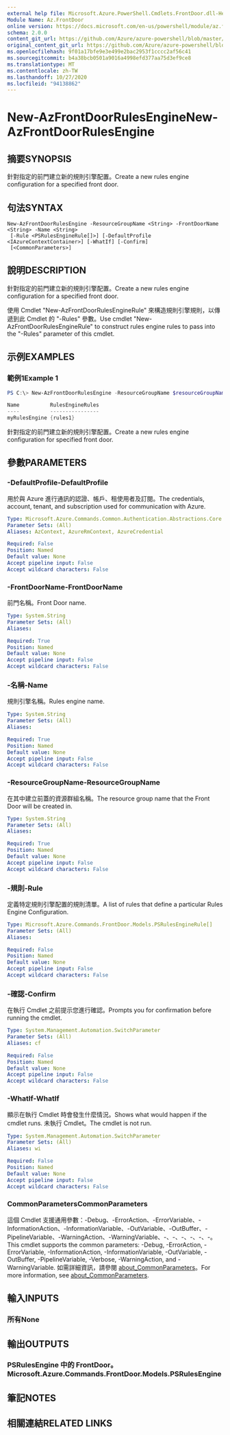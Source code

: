 ```yaml
---
external help file: Microsoft.Azure.PowerShell.Cmdlets.FrontDoor.dll-Help.xml
Module Name: Az.FrontDoor
online version: https://docs.microsoft.com/en-us/powershell/module/az.frontdoor/new-azfrontdoorrulesengine
schema: 2.0.0
content_git_url: https://github.com/Azure/azure-powershell/blob/master/src/FrontDoor/FrontDoor/help/New-AzFrontDoorRulesEngine.md
original_content_git_url: https://github.com/Azure/azure-powershell/blob/master/src/FrontDoor/FrontDoor/help/New-AzFrontDoorRulesEngine.md
ms.openlocfilehash: 9f01a17bfe9e3e499e2bac2953f1cccc2af56c41
ms.sourcegitcommit: b4a38bcb0501a9016a4998efd377aa75d3ef9ce8
ms.translationtype: MT
ms.contentlocale: zh-TW
ms.lasthandoff: 10/27/2020
ms.locfileid: "94138862"
---
```

# <span data-ttu-id="28cf6-101">New-AzFrontDoorRulesEngine</span><span class="sxs-lookup"><span data-stu-id="28cf6-101">New-AzFrontDoorRulesEngine</span></span>

## <span data-ttu-id="28cf6-102">摘要</span><span class="sxs-lookup"><span data-stu-id="28cf6-102">SYNOPSIS</span></span>
<span data-ttu-id="28cf6-103">針對指定的前門建立新的規則引擎配置。</span><span class="sxs-lookup"><span data-stu-id="28cf6-103">Create a new rules engine configuration for a specified front door.</span></span> 

## <span data-ttu-id="28cf6-104">句法</span><span class="sxs-lookup"><span data-stu-id="28cf6-104">SYNTAX</span></span>

```
New-AzFrontDoorRulesEngine -ResourceGroupName <String> -FrontDoorName <String> -Name <String>
 [-Rule <PSRulesEngineRule[]>] [-DefaultProfile <IAzureContextContainer>] [-WhatIf] [-Confirm]
 [<CommonParameters>]
```

## <span data-ttu-id="28cf6-105">說明</span><span class="sxs-lookup"><span data-stu-id="28cf6-105">DESCRIPTION</span></span>
<span data-ttu-id="28cf6-106">針對指定的前門建立新的規則引擎配置。</span><span class="sxs-lookup"><span data-stu-id="28cf6-106">Create a new rules engine configuration for a specified front door.</span></span> 

<span data-ttu-id="28cf6-107">使用 Cmdlet "New-AzFrontDoorRulesEngineRule" 來構造規則引擎規則，以傳遞到此 Cmdlet 的 "-Rules" 參數。</span><span class="sxs-lookup"><span data-stu-id="28cf6-107">Use cmdlet "New-AzFrontDoorRulesEngineRule" to construct rules engine rules to pass into the "-Rules" parameter of this cmdlet.</span></span>

## <span data-ttu-id="28cf6-108">示例</span><span class="sxs-lookup"><span data-stu-id="28cf6-108">EXAMPLES</span></span>

### <span data-ttu-id="28cf6-109">範例1</span><span class="sxs-lookup"><span data-stu-id="28cf6-109">Example 1</span></span>
```powershell
PS C:\> New-AzFrontDoorRulesEngine -ResourceGroupName $resourceGroupName -FrontDoorName $frontDoorName -Name myRulesEngine -Rule $rulesEngineRule1

Name          RulesEngineRules
----          ----------------
myRulesEngine {rules1}
```

<span data-ttu-id="28cf6-110">針對指定的前門建立新的規則引擎配置。</span><span class="sxs-lookup"><span data-stu-id="28cf6-110">Create a new rules engine configuration for specified front door.</span></span>

## <span data-ttu-id="28cf6-111">參數</span><span class="sxs-lookup"><span data-stu-id="28cf6-111">PARAMETERS</span></span>

### <span data-ttu-id="28cf6-112">-DefaultProfile</span><span class="sxs-lookup"><span data-stu-id="28cf6-112">-DefaultProfile</span></span>
<span data-ttu-id="28cf6-113">用於與 Azure 進行通訊的認證、帳戶、租使用者及訂閱。</span><span class="sxs-lookup"><span data-stu-id="28cf6-113">The credentials, account, tenant, and subscription used for communication with Azure.</span></span>

```yaml
Type: Microsoft.Azure.Commands.Common.Authentication.Abstractions.Core.IAzureContextContainer
Parameter Sets: (All)
Aliases: AzContext, AzureRmContext, AzureCredential

Required: False
Position: Named
Default value: None
Accept pipeline input: False
Accept wildcard characters: False
```

### <span data-ttu-id="28cf6-114">-FrontDoorName</span><span class="sxs-lookup"><span data-stu-id="28cf6-114">-FrontDoorName</span></span>
<span data-ttu-id="28cf6-115">前門名稱。</span><span class="sxs-lookup"><span data-stu-id="28cf6-115">Front Door name.</span></span>

```yaml
Type: System.String
Parameter Sets: (All)
Aliases:

Required: True
Position: Named
Default value: None
Accept pipeline input: False
Accept wildcard characters: False
```

### <span data-ttu-id="28cf6-116">-名稱</span><span class="sxs-lookup"><span data-stu-id="28cf6-116">-Name</span></span>
<span data-ttu-id="28cf6-117">規則引擎名稱。</span><span class="sxs-lookup"><span data-stu-id="28cf6-117">Rules engine name.</span></span>

```yaml
Type: System.String
Parameter Sets: (All)
Aliases:

Required: True
Position: Named
Default value: None
Accept pipeline input: False
Accept wildcard characters: False
```

### <span data-ttu-id="28cf6-118">-ResourceGroupName</span><span class="sxs-lookup"><span data-stu-id="28cf6-118">-ResourceGroupName</span></span>
<span data-ttu-id="28cf6-119">在其中建立前蓋的資源群組名稱。</span><span class="sxs-lookup"><span data-stu-id="28cf6-119">The resource group name that the Front Door will be created in.</span></span>

```yaml
Type: System.String
Parameter Sets: (All)
Aliases:

Required: True
Position: Named
Default value: None
Accept pipeline input: False
Accept wildcard characters: False
```

### <span data-ttu-id="28cf6-120">-規則</span><span class="sxs-lookup"><span data-stu-id="28cf6-120">-Rule</span></span>
<span data-ttu-id="28cf6-121">定義特定規則引擎配置的規則清單。</span><span class="sxs-lookup"><span data-stu-id="28cf6-121">A list of rules that define a particular Rules Engine Configuration.</span></span>

```yaml
Type: Microsoft.Azure.Commands.FrontDoor.Models.PSRulesEngineRule[]
Parameter Sets: (All)
Aliases:

Required: False
Position: Named
Default value: None
Accept pipeline input: False
Accept wildcard characters: False
```

### <span data-ttu-id="28cf6-122">-確認</span><span class="sxs-lookup"><span data-stu-id="28cf6-122">-Confirm</span></span>
<span data-ttu-id="28cf6-123">在執行 Cmdlet 之前提示您進行確認。</span><span class="sxs-lookup"><span data-stu-id="28cf6-123">Prompts you for confirmation before running the cmdlet.</span></span>

```yaml
Type: System.Management.Automation.SwitchParameter
Parameter Sets: (All)
Aliases: cf

Required: False
Position: Named
Default value: None
Accept pipeline input: False
Accept wildcard characters: False
```

### <span data-ttu-id="28cf6-124">-WhatIf</span><span class="sxs-lookup"><span data-stu-id="28cf6-124">-WhatIf</span></span>
<span data-ttu-id="28cf6-125">顯示在執行 Cmdlet 時會發生什麼情況。</span><span class="sxs-lookup"><span data-stu-id="28cf6-125">Shows what would happen if the cmdlet runs.</span></span> <span data-ttu-id="28cf6-126">未執行 Cmdlet。</span><span class="sxs-lookup"><span data-stu-id="28cf6-126">The cmdlet is not run.</span></span>

```yaml
Type: System.Management.Automation.SwitchParameter
Parameter Sets: (All)
Aliases: wi

Required: False
Position: Named
Default value: None
Accept pipeline input: False
Accept wildcard characters: False
```

### <span data-ttu-id="28cf6-127">CommonParameters</span><span class="sxs-lookup"><span data-stu-id="28cf6-127">CommonParameters</span></span>
<span data-ttu-id="28cf6-128">這個 Cmdlet 支援通用參數：-Debug、-ErrorAction、-ErrorVariable、-InformationAction、-InformationVariable、-OutVariable、-OutBuffer、-PipelineVariable、-WarningAction、-WarningVariable、-、-、-、-、-、-。</span><span class="sxs-lookup"><span data-stu-id="28cf6-128">This cmdlet supports the common parameters: -Debug, -ErrorAction, -ErrorVariable, -InformationAction, -InformationVariable, -OutVariable, -OutBuffer, -PipelineVariable, -Verbose, -WarningAction, and -WarningVariable.</span></span> <span data-ttu-id="28cf6-129">如需詳細資訊，請參閱 [about_CommonParameters](http://go.microsoft.com/fwlink/?LinkID=113216)。</span><span class="sxs-lookup"><span data-stu-id="28cf6-129">For more information, see [about_CommonParameters](http://go.microsoft.com/fwlink/?LinkID=113216).</span></span>

## <span data-ttu-id="28cf6-130">輸入</span><span class="sxs-lookup"><span data-stu-id="28cf6-130">INPUTS</span></span>

### <span data-ttu-id="28cf6-131">所有</span><span class="sxs-lookup"><span data-stu-id="28cf6-131">None</span></span>

## <span data-ttu-id="28cf6-132">輸出</span><span class="sxs-lookup"><span data-stu-id="28cf6-132">OUTPUTS</span></span>

### <span data-ttu-id="28cf6-133">PSRulesEngine 中的 FrontDoor。</span><span class="sxs-lookup"><span data-stu-id="28cf6-133">Microsoft.Azure.Commands.FrontDoor.Models.PSRulesEngine</span></span>

## <span data-ttu-id="28cf6-134">筆記</span><span class="sxs-lookup"><span data-stu-id="28cf6-134">NOTES</span></span>

## <span data-ttu-id="28cf6-135">相關連結</span><span class="sxs-lookup"><span data-stu-id="28cf6-135">RELATED LINKS</span></span>
